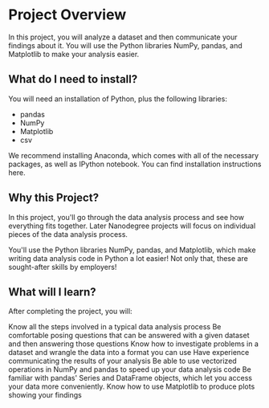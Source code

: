 

# Project Overview

In this project, you will analyze a dataset and then communicate your findings about it. You will use the Python libraries NumPy, pandas, and Matplotlib to make your analysis easier.

## What do I need to install?

You will need an installation of Python, plus the following libraries:

* pandas
* NumPy
* Matplotlib
* csv

We recommend installing Anaconda, which comes with all of the necessary packages, as well as IPython notebook. You can find installation instructions here.

## Why this Project?


In this project, you'll go through the data analysis process and see how everything fits together. Later Nanodegree projects will focus on individual pieces of the data analysis process.

You'll use the Python libraries NumPy, pandas, and Matplotlib, which make writing data analysis code in Python a lot easier! Not only that, these are sought-after skills by employers!

## What will I learn?


After completing the project, you will:

Know all the steps involved in a typical data analysis process
Be comfortable posing questions that can be answered with a given dataset and then answering those questions
Know how to investigate problems in a dataset and wrangle the data into a format you can use
Have experience communicating the results of your analysis
Be able to use vectorized operations in NumPy and pandas to speed up your data analysis code
Be familiar with pandas' Series and DataFrame objects, which let you access your data more conveniently.
Know how to use Matplotlib to produce plots showing your findings
